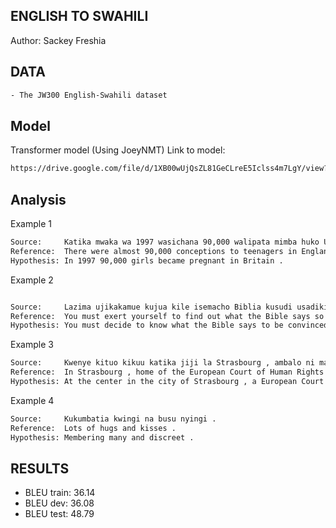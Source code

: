 ## ENGLISH TO SWAHILI
Author:  Sackey Freshia
## DATA

```sh
- The JW300 English-Swahili dataset
```

## Model

Transformer model (Using JoeyNMT)
Link  to model:

```sh
https://drive.google.com/file/d/1XB00wUjQsZL81GeCLreE5Iclss4m7LgY/view?usp=sharing
```

## Analysis

Example 1
```sh
Source:     Katika mwaka wa 1997 wasichana 90,000 walipata mimba huko Uingereza .
Reference:  There were almost 90,000 conceptions to teenagers in England in 1997 .
Hypothesis: In 1997 90,000 girls became pregnant in Britain .
```
Example 2
```sh 

Source:     Lazima ujikakamue kujua kile isemacho Biblia kusudi usadikishwe na kutegemeka kwake .
Reference:  You must exert yourself to find out what the Bible says so as to be convinced of its reliability .
Hypothesis: You must decide to know what the Bible says to be convinced and reliable to him .
```
Example 3
```sh
Source:     Kwenye kituo kikuu katika jiji la Strasbourg , ambalo ni makao ya Mahakama ya Ulaya ya Haki za Kibinadamu , wasafiri walipanga foleni wakisubiri kupata nakala yao .
Reference:  In Strasbourg , home of the European Court of Human Rights , travelers at the central station line up patiently to receive their copy .
Hypothesis: At the center in the city of Strasbourg , a European Court of Human Rights , travelers arranged to send up in waiting for their copy .
```
Example 4
```sh
Source:     Kukumbatia kwingi na busu nyingi .
Reference:  Lots of hugs and kisses .
Hypothesis: Membering many and discreet .
```

## RESULTS
- BLEU train: 36.14
- BLEU dev: 36.08
- BLEU test: 48.79

